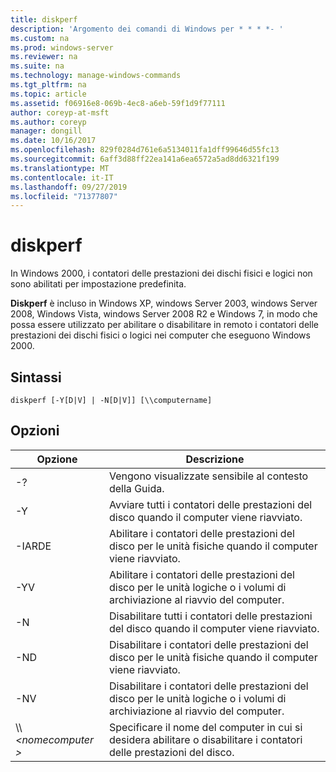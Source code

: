 ```yaml
---
title: diskperf
description: 'Argomento dei comandi di Windows per * * * *- '
ms.custom: na
ms.prod: windows-server
ms.reviewer: na
ms.suite: na
ms.technology: manage-windows-commands
ms.tgt_pltfrm: na
ms.topic: article
ms.assetid: f06916e8-069b-4ec8-a6eb-59f1d9f77111
author: coreyp-at-msft
ms.author: coreyp
manager: dongill
ms.date: 10/16/2017
ms.openlocfilehash: 829f0284d761e6a5134011fa1dff99646d55fc13
ms.sourcegitcommit: 6aff3d88ff22ea141a6ea6572a5ad8dd6321f199
ms.translationtype: MT
ms.contentlocale: it-IT
ms.lasthandoff: 09/27/2019
ms.locfileid: "71377807"
---
```

# <a name="diskperf"></a>diskperf



In Windows 2000, i contatori delle prestazioni dei dischi fisici e logici non sono abilitati per impostazione predefinita.

**Diskperf** è incluso in Windows XP, windows Server 2003, windows Server 2008, Windows Vista, windows Server 2008 R2 e Windows 7, in modo che possa essere utilizzato per abilitare o disabilitare in remoto i contatori delle prestazioni dei dischi fisici o logici nei computer che eseguono Windows 2000.

## <a name="syntax"></a>Sintassi

```
diskperf [-Y[D|V] | -N[D|V]] [\\computername]
```

## <a name="options"></a>Opzioni

|Opzione|Descrizione|
|------|-----------|
|-?|Vengono visualizzate sensibile al contesto della Guida.|
|-Y|Avviare tutti i contatori delle prestazioni del disco quando il computer viene riavviato.|
|-IARDE|Abilitare i contatori delle prestazioni del disco per le unità fisiche quando il computer viene riavviato.|
|-YV|Abilitare i contatori delle prestazioni del disco per le unità logiche o i volumi di archiviazione al riavvio del computer.|
|-N|Disabilitare tutti i contatori delle prestazioni del disco quando il computer viene riavviato.|
|-ND|Disabilitare i contatori delle prestazioni del disco per le unità fisiche quando il computer viene riavviato.|
|-NV|Disabilitare i contatori delle prestazioni del disco per le unità logiche o i volumi di archiviazione al riavvio del computer.|
|\\\\ *\<nomecomputer >*|Specificare il nome del computer in cui si desidera abilitare o disabilitare i contatori delle prestazioni del disco.|